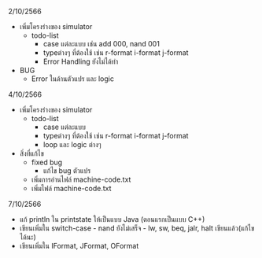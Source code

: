 2/10/2566
- เพิ่มโครงร่างของ simulator
    - todo-list
        - case แต่ละแบบ เช่น add 000, nand 001
        - typeต่างๆ ที่ต้องใช้ เช่น r-format i-format j-format
        - Error Handling ยังไม่ได้ทำ
- BUG
    - Error ในด้านตัวแปร และ logic


4/10/2566
- เพิ่มโครงร่างของ simulator
    - todo-list
        - case แต่ละแบบ
        - typeต่างๆ ที่ต้องใช้ เช่น r-format i-format j-format
        - loop และ logic ต่างๆ
- สิ่งที่แก้ไข
    - fixed bug
        - แก้ไข bug ตัวแปร
    - เพิ่มการอ่านไฟล์ machine-code.txt
    - เพิ่มไฟล์ machine-code.txt

7/10/2566
- แก้ println ใน printstate ให้เป็นแบบ Java (ตอนแรกเป็นแบบ C++)
- เขียนเพิ่มใน switch-case
      - nand ยังไม่เสร็จ
      - lw, sw, beq, jalr, halt เขียนแล้ว(แก้ไขได้นะ)
- เขียนเพิ่มใน IFormat, JFormat, OFormat
